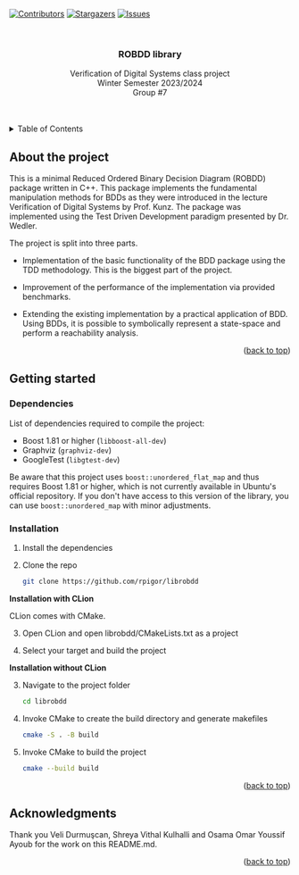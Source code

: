 <div id="top"></div>

<!-- PROJECT SHIELDS -->
[![Contributors][contributors-shield]][contributors-url]
[![Stargazers][stars-shield]][stars-url]
[![Issues][issues-shield]][issues-url]

<!-- PROJECT LOGO -->
<br />
<div align="center">
  <h3 align="center">
  ROBDD library
  </h3>

  <p align="center">
    Verification of Digital Systems class project
    <br />
    Winter Semester 2023/2024
    <br />
    Group #7
  </p>
</div>

<br />
<br />

<!-- TABLE OF CONTENTS -->
<details>
  <summary>Table of Contents</summary>
  <ol>
    <li>
      <a href="#about-the-project">About the project</a>
    </li>
    <li>
      <a href="#getting-started">Getting started</a>
      <ul>
        <li><a href="#dependencies">Dependencies</a></li>
        <li><a href="#installation">Installation</a></li>
      </ul>
    </li>
    <li><a href="#acknowledgments">Acknowledgments</a></li>
  </ol>
</details>

<!-- ABOUT THE PROJECT -->
## About the project
This is a minimal Reduced Ordered Binary Decision Diagram (ROBDD) package written in C++. This package implements the fundamental manipulation methods for BDDs as they were introduced in the lecture Verification of Digital Systems by Prof. Kunz. The package was implemented using the Test Driven Development paradigm presented by Dr. Wedler.

The project is split into three parts.

- Implementation of the basic functionality of the BDD package using the TDD methodology. This is the biggest part of the project.

- Improvement of the performance of the implementation via provided benchmarks.

- Extending the existing implementation by a practical application of BDD. Using BDDs, it is possible to symbolically represent a state-space and perform a reachability analysis.

<p align="right">(<a href="#top">back to top</a>)</p>

<!-- GETTING STARTED -->
## Getting started

### Dependencies
List of dependencies required to compile the project:

* Boost 1.81 or higher (`libboost-all-dev`)
* Graphviz (`graphviz-dev`)
* GoogleTest (`libgtest-dev`)

Be aware that this project uses `boost::unordered_flat_map` and thus requires Boost 1.81 or higher, which is not currently available in Ubuntu's official repository. If you don't have access to this version of the library, you can use `boost::unordered_map` with minor adjustments.

### Installation
1. Install the dependencies

2. Clone the repo
   ```sh
   git clone https://github.com/rpigor/librobdd
   ```
**Installation with CLion**

CLion comes with CMake.

3. Open CLion and open librobdd/CMakeLists.txt as a project

4. Select your target and build the project

**Installation without CLion**

3. Navigate to the project folder
    ```sh
    cd librobdd
    ```
4. Invoke CMake to create the build directory and generate makefiles
    ```sh
    cmake -S . -B build
    ```
5. Invoke CMake to build the project
    ```sh
    cmake --build build
    ```

<p align="right">(<a href="#top">back to top</a>)</p>

<!-- ACKNOWLEDGMENTS -->
## Acknowledgments
Thank you Veli Durmuşcan, Shreya Vithal Kulhalli and Osama Omar Youssif Ayoub for the work on this README.md.

<p align="right">(<a href="#top">back to top</a>)</p>

<!-- MARKDOWN LINKS & IMAGES -->
<!-- https://www.markdownguide.org/basic-syntax/#reference-style-links -->
[contributors-shield]: https://img.shields.io/github/contributors/rpigor/librobdd.svg?style=for-the-badge
[contributors-url]: https://github.com/rpigor/librobdd/graphs/contributors
[stars-shield]: https://img.shields.io/github/stars/rpigor/librobdd.svg?style=for-the-badge
[stars-url]: https://github.com/rpigor/librobdd/stargazers
[issues-shield]: https://img.shields.io/github/issues/rpigor/librobdd.svg?style=for-the-badge
[issues-url]: https://github.com/rpigor/librobdd/issues

